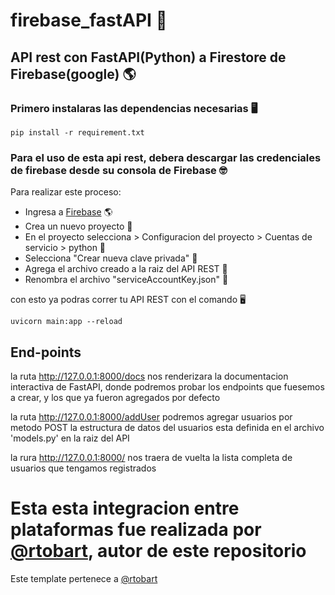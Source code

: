 # firebase_fastAPI 🚀
## API rest con FastAPI(Python) a Firestore de Firebase(google) 🌎

### Primero instalaras las dependencias necesarias 🖥
```
pip install -r requirement.txt
```

### Para el uso de esta api rest, debera descargar las credenciales de firebase desde su consola de Firebase 🤓
Para realizar este proceso:
- Ingresa a [Firebase](https://console.firebase.google.com/) 🌎
- Crea un nuevo proyecto 🚀
- En el proyecto selecciona > Configuracion del proyecto > Cuentas de servicio > python 🐍
- Selecciona "Crear nueva clave privada" 🔑
- Agrega el archivo creado a la raiz del API REST 📩
- Renombra el archivo "serviceAccountKey.json" 📄

con esto ya podras correr tu API REST con el comando 🖥
```
uvicorn main:app --reload 
```
## End-points

la ruta http://127.0.0.1:8000/docs nos renderizara la documentacion interactiva de FastAPI, donde podremos probar los       endpoints que fuesemos a crear, y los que ya fueron agregados por defecto

la ruta http://127.0.0.1:8000/addUser podremos agregar usuarios por metodo POST 
  la estructura de datos del usuarios esta definida en el archivo 'models.py' en la raiz del API

la rura http://127.0.0.1:8000/ nos traera de vuelta la lista completa de usuarios que tengamos registrados 
  
Esta esta integracion entre plataformas fue realizada por [@rtobart](https://github.com/rtobart), autor de este repositorio
== 



Este template pertenece a [@rtobart](https://github.com/rtobart)
